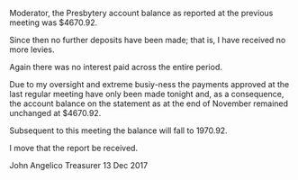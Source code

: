 Moderator, the Presbytery account balance as reported at the previous meeting was $4670.92.

Since then no further deposits have been made; that is, I have received no more levies.

Again there was no interest paid across the entire period.

Due to my oversight and extreme busiy-ness the payments approved at the last regular meeting have only been made tonight and, as a consequence, the account balance on the statement as at the end of November remained unchanged at $4670.92.

Subsequent to this meeting the balance will fall to 1970.92.

I move that the report be received.


John Angelico
Treasurer
13 Dec 2017
